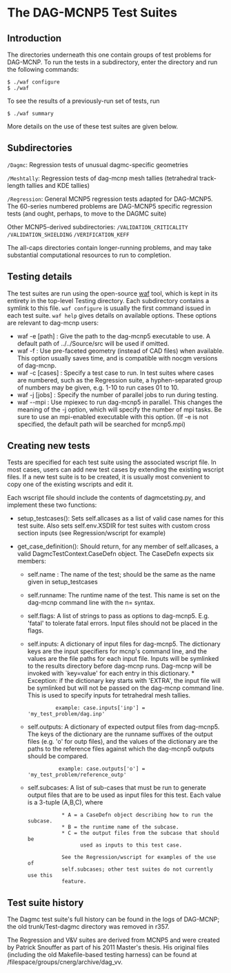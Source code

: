 # The DAG-MCNP5 Test Suites #

## Introduction ##

The directories underneath this one contain groups of test problems
for DAG-MCNP.  To run the tests in a subdirectory, enter the directory
and run the following commands:

    $ ./waf configure
    $ ./waf

To see the results of a previously-run set of tests, run

    $ ./waf summary

More details on the use of these test suites are given below.

## Subdirectories ##

 `/Dagmc`: Regression tests of unusual dagmc-specific geometries

 `/Meshtally`: Regression tests of dag-mcnp mesh tallies (tetrahedral
               track-length tallies and KDE tallies)

 `/Regression`: General MCNP5 regression tests adapted for DAG-MCNP5.
                The 60-series numbered problems are DAG-MCNP5 specific
                regression tests (and ought, perhaps, to move to the
                DAGMC suite)

Other MCNP5-derived subdirectories:
 `/VALIDATION_CRITICALITY`
 `/VALIDATION_SHIELDING`
 `/VERIFICATION_KEFF`

The all-caps directories contain longer-running problems,
and may take substantial computational resources to run to completion.


## Testing details ##

The test suites are run using the open-source [waf] tool, which is kept in its
entirety in the top-level Testing directory.  Each subdirectory contains a
symlink to this file.  `waf configure` is usually the first command issued in each
test suite.  `waf help` gives details on available options.  These options are
relevant to dag-mcnp users:

* waf -e [path] : Give the path to the dag-mcnp5 executable to use.  A default
                  path of ../../Source/src will be used if omitted.
* waf -f : Use pre-faceted geometry (instead of CAD files) when available.
           This option usually saves time, and is compatible with nocgm
           versions of dag-mcnp.
* waf -c [cases] : Specify a test case to run.  In test suites where cases are
                   numbered, such as the Regression suite, a hyphen-separated
                   group of numbers may be given, e.g. 1-10 to run cases 01 to
                   10.
* waf -j [jobs] : Specify the number of parallel jobs to run during testing.
* waf --mpi : Use mpiexec to run dag-mcnp5 in parallel.  This changes the meaning
              of the -j option, which will specify the number of mpi tasks.  Be
              sure to use an mpi-enabled executable with this option.  (If -e
              is not specified, the default path will be searched for
              mcnp5.mpi)


## Creating new tests ##

Tests are specified for each test suite using the associated wscript file.  In
most cases, users can add new test cases by extending the existing wscript
files.  If a new test suite is to be created, it is usually most convenient to
copy one of the existing wscripts and edit it.

Each wscript file should include the contents of dagmcetsting.py,
and implement these two functions:

* setup_testcases(): Sets self.allcases as a list of valid case names for this
                     test suite.  Also sets self.env.XSDIR for test suites with
                     custom cross section inputs (see Regression/wscript for
                     example)

* get_case_definition(): Should return, for any member of self.allcases,
                         a valid DagmcTestContext.CaseDefn object.  The
                         CaseDefn expects six members:
    * self.name : The name of the test; should be the same as the name given
                  in setup_testcases
    * self.runname: The runtime name of the test.  This name is set on the
                    dag-mcnp command line with the n=<runname> syntax.
    * self.flags: A list of strings to pass as options to dag-mcnp5.  E.g. 'fatal'
                  to tolerate fatal errors.  Input files should not be placed
                  in the flags.
    * self.inputs: A dictionary of input files for dag-mcnp5.  The dictionary
                   keys are the input specifiers for mcnp's command line, and
                   the values are the file paths for each input file.  Inputs
                   will be symlinked to the results directory before dag-mcnp
                   runs.  Dag-mcnp will be invoked with `key=value' for each
                   entry in this dictionary.
                       * Exception: if the dictionary key starts with 'EXTRA',
                         the input file will be symlinked but will not be
                         passed on the dag-mcnp command line.  This is used to
                         specify inputs for tetrahedral mesh tallies.

                   example: case.inputs['inp'] = 'my_test_problem/dag.inp'

    * self.outputs: A dictionary of expected output files from dag-mcnp5.  The
                    keys of the dictionary are the runname suffixes of the
                    output files (e.g. 'o' for outp files), and the values of
                    the dictionary are the paths to the reference files against
                    which the dag-mcnp5 outputs should be compared.

                    example: case.outputs['o'] = 'my_test_problem/reference_outp'

    * self.subcases: A list of sub-cases that must be run to generate output
                     files that are to be used as input files for this test.
                     Each value is a 3-tuple (A,B,C), where

                     * A = a CaseDefn object describing how to run the subcase.
                     * B = the runtime name of the subcase.
                     * C = the output files from the subcase that should be
                           used as inputs to this test case.

                     See the Regression/wscript for examples of the use of
                     self.subcases; other test suites do not currently use this
                     feature.


## Test suite history ##

The Dagmc test suite's full history can be found in the logs of DAG-MCNP;
the old trunk/Test-dagmc directory was removed in r357.

The Regression and V&V suites are derived from MCNP5 and were created by
Patrick Snouffer as part of his 2011 Master's thesis.  His original
files (including the old Makefile-based testing harness) can be found
at /filespace/groups/cnerg/archive/dag_vv.

[waf]: https://code.google.com/p/waf
